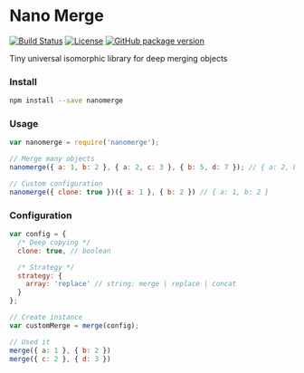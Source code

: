 # Nano Merge

[![Build Status](https://travis-ci.org/nikolay-govorov/nanomerge.svg?branch=master)](https://travis-ci.org/nikolay-govorov/nanomerge)
[![License](https://img.shields.io/npm/l/nanomerge.svg)](https://github.com/nikolay-govorov/nanomerge/blob/master/LICENSE)
[![GitHub package version](https://img.shields.io/github/package-json/v/nikolay-govorov/nanomerge.svg)](https://github.com/nikolay-govorov/nanomerge)

Tiny universal isomorphic library for deep merging objects

### Install

```sh
npm install --save nanomerge
```

### Usage

```js
var nanomerge = require('nanomerge');

// Merge many objects
nanomerge({ a: 1, b: 2 }, { a: 2, c: 3 }, { b: 5, d: 7 }); // { a: 2, b: 5, c: 3, d: 7 }

// Custom configuration
nanomerge({ clone: true })({ a: 1 }, { b: 2 }) // { a: 1, b: 2 }
```

### Configuration

```js
var config = {
  /* Deep copying */
  clone: true, // boolean

  /* Strategy */
  strategy: {
    array: 'replace' // string: merge | replace | concat
  }
};

// Create instance
var customMerge = merge(config);

// Used it
merge({ a: 1 }, { b: 2 })
merge({ c: 2 }, { d: 3 })
```
